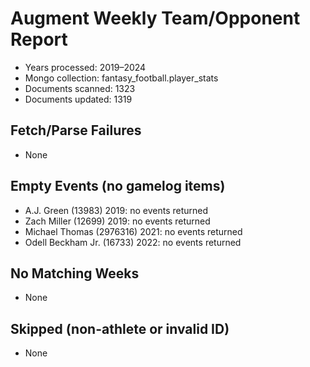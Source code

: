 # Augment Weekly Team/Opponent Report

- Years processed: 2019–2024
- Mongo collection: fantasy_football.player_stats
- Documents scanned: 1323
- Documents updated: 1319

## Fetch/Parse Failures
- None

## Empty Events (no gamelog items)

- A.J. Green (13983) 2019: no events returned
- Zach Miller (12699) 2019: no events returned
- Michael Thomas (2976316) 2021: no events returned
- Odell Beckham Jr. (16733) 2022: no events returned

## No Matching Weeks
- None

## Skipped (non-athlete or invalid ID)
- None
